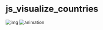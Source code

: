 # js_visualize_countries
![img](https://user-images.githubusercontent.com/92647890/184106455-76ca7306-e870-4fd2-83ad-d814b9fb190a.PNG)
![animation](https://user-images.githubusercontent.com/92647890/184106461-f4ad85b0-55a7-42d7-ac3e-b0b7feec5a1a.gif)
